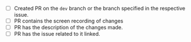 - [ ] Created PR on the `dev` branch or the branch specified in the respective issue. 
- [ ] PR contains the screen recording of changes
- [ ] PR has the description of the changes made.
- [ ] PR has the issue related to it linked.
